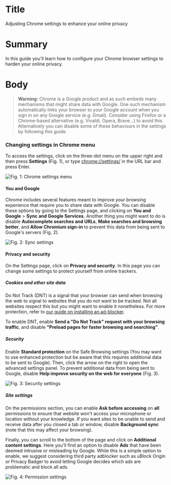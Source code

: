 # Title #
Adjusting Chrome settings to enhance your online privacy

# Summary #
In this guide you'll learn how to configure your Chrome browser settings to harden your online privacy.

# Body #

> **Warning:** Chrome is a Google product and as such embeds many mechanisms that might share data with Google. One such mechanism automatically links your browser to your Google account when you sign in on any Google service (e.g. Gmail). Consider using Firefox or a Chrome-based alternative (e.g. Vivaldi, Opera, Brave...) to avoid this. Alternatively you can disable some of these behaviours in the settings by following this guide.

### Changing settings in Chrome menu ###
To access the settings, click on the three-dot menu on the upper right and then press **Settings** (Fig. 1), or type <chrome://settings/> in the URL bar and press Enter.

![Fig. 1: Chrome settings menu](../images/Chrome/settings-menu.png?raw=true)

#### You and Google ####
Chrome includes several features meant to improve your browsing experience that require you to share data with Google. You can disable these options by going to the Settings page, and clicking on **You and Google** > **Sync and Google Services**. Another thing you might want to do is disable **Autocomplete searches and URLs**, **Make searches and browsing better**, and **Allow Chromium sign-in** to prevent this data from being sent to Google's servers (Fig. 2).

![Fig. 2: Sync settings](../images/Chrome/settings-sync.png?raw=true)

#### Privacy and security ####
On the Settings page, click on **Privacy and security**. In this page you can change some settings to protect yourself from online trackers.

##### Cookies and other site data #####
Do Not Track (DNT) is a signal that your browser can send when browsing the web to signal to websites that you do not want to be tracked. Not all websites respect this but you might want to enable it nonetheless. For more protection, refer to [our guide on installing an ad-blocker](chrome-ublock-origin.md). 

To enable DNT, enable **Send a "Do Not Track" request with your browsing traffic**, and disable **"Preload pages for faster browsing and searching"**.

##### Security #####
Enable **Standard protection** on the Safe Browsing settings (You may want to use enhanced protection but be aware that this requires additional data to be sent to Google). Then, click the arrow on the right to open the advanced settings panel. To prevent additional data from being sent to Google, disable **Help improve security on the web for everyone** (Fig. 3). 

![Fig. 3: Security settings](../images/Chrome/settings-security.png?raw=true)

##### Site settings #####
On the permissions section, you can enable **Ask before accessing** on **all** permissions to ensure that website won't access your microphone or location without your knowledge. If you want sites to be unable to send and receive data after you closed a tab or window, disable **Background sync** (note that this may affect your browsing). 

Finally, you can scroll to the bottom of the page and click on **Additional content settings**. Here you'll find an option to disable **Ads** that have been deemed intrusive or misleading by Google. While this is a simple option to enable, we suggest considering third party adblocker such as uBlock Origin or Privacy Badger to avoid letting Google decides which ads are problematic and block all ads.

![Fig. 4: Permission settings](../images/Chrome/settings-permissions.png?raw=true)
